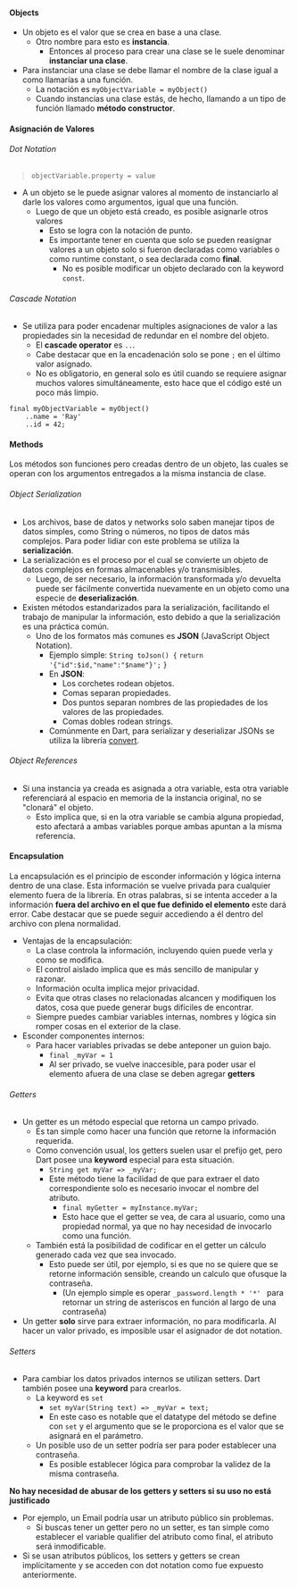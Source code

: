
#### Objects
- Un objeto es el valor que se crea en base a una clase.
	- Otro nombre para esto es **instancia**.
		- Entonces al proceso para crear una clase se le suele denominar **instanciar una clase**.
- Para instanciar una clase se debe llamar el nombre de la clase igual a como llamarías a una función. 
	- La notación es  `myObjectVariable = myObject() `
	- Cuando instancias una clase estás, de hecho, llamando a un tipo de función llamado **método constructor**.
#### Asignación de Valores
###### Dot Notation
> `objectVariable.property = value`
- A un objeto se le puede asignar valores al momento de instanciarlo al darle los valores como argumentos, igual que una función.
	- Luego de que un objeto está creado, es posible asignarle otros valores
		- Esto se logra con la notación de punto.
		- Es importante tener en cuenta que solo se pueden reasignar valores a un objeto solo si fueron declaradas como variables o como runtime constant, o sea declarada como **final**. 
			- No es posible modificar un objeto declarado con la keyword ``const``. 
###### Cascade Notation
- Se utiliza para poder encadenar multiples asignaciones de valor a las propiedades sin la necesidad de redundar en el nombre del objeto.
	- El **cascade operator** es `..`.
	- Cabe destacar que en la encadenación solo se pone `;` en el último valor asignado.
	- No es obligatorio, en general solo es útil cuando se requiere asignar muchos valores simultáneamente, esto hace que el código esté un poco más limpio.
```
final myObjectVariable = myObject()
	..name = 'Ray'
	..id = 42;
```
#### Methods
Los métodos son funciones pero creadas dentro de un objeto, las cuales se operan con los argumentos entregados a la misma instancia de clase.
###### Object Serialization
- Los archivos, base de datos y networks solo saben manejar tipos de datos simples, como String o números, no tipos de datos más complejos. Para poder lidiar con este problema se utiliza la **serialización**. 
- La serialización es el proceso por el cual se convierte un objeto de datos complejos en formas almacenables y/o transmisibles. 
	- Luego, de ser necesario, la información transformada y/o devuelta puede ser fácilmente convertida nuevamente en un objeto como una especie de **deserialización**. 
- Existen métodos estandarizados para la serialización, facilitando el trabajo de manipular la información, esto debido a que la serialización es una práctica común. 
	- Uno de los formatos más comunes es **JSON** (JavaScript Object Notation).
		- Ejemplo simple:
			``String toJson() {``
				``return '{"id":$id,"name":"$name"}';`` 
				``}``
		- En **JSON**:
			- Los corchetes rodean objetos.
			- Comas separan propiedades.
			- Dos puntos separan nombres de las propiedades de los valores de las propiedades.
			- Comas dobles rodean strings.
		- Comúnmente en Dart, para serializar y deserializar JSONs se utiliza la librería [convert](Packages#Convert).


###### Object References
- Si una instancia ya creada es asignada a otra variable, esta otra variable referenciará al espacio en memoria de la instancia original, no se "clonará" el objeto. 
	- Esto implica que, si en la otra variable se cambia alguna propiedad, esto afectará a ambas variables porque ambas apuntan a la misma referencia.

#### Encapsulation
La encapsulación es el principio de esconder información y lógica interna dentro de una clase. Esta información se vuelve privada para cualquier elemento fuera de la librería. En otras palabras, si se intenta acceder a la información **fuera del archivo en el que fue definido el elemento** este dará error. Cabe destacar que se puede seguir accediendo a él dentro del archivo con plena normalidad.
- Ventajas de la encapsulación:
	- La clase controla la información, incluyendo quien puede verla y como se modifica.
	- El control aislado implica que es más sencillo de manipular y razonar.
	- Información oculta implica mejor privacidad.
	- Evita que otras clases no relacionadas alcancen y modifiquen los datos, cosa que puede generar bugs difíciles de encontrar.
	- Siempre puedes cambiar variables internas, nombres y lógica sin romper cosas en el exterior de la clase.
- Esconder componentes internos:
	- Para hacer variables privadas se debe anteponer un guion bajo.
		- `final _myVar = 1`
		- Al ser privado, se vuelve inaccesible, para poder usar el elemento afuera de una clase se deben agregar **getters**
###### Getters
- Un getter es un método especial que retorna un campo privado.
	- Es tan simple como hacer una función que retorne la información requerida.
	- Como convención usual, los getters suelen usar el prefijo get, pero Dart posee una **keyword** especial para esta situación. 
		- `String get myVar => _myVar;`
		- Este método tiene la facilidad de que para extraer el dato correspondiente solo es necesario invocar el nombre del atributo. 
			- `final myGetter = myInstance.myVar;`
			- Esto hace que el getter se vea, de cara al usuario, como una propiedad normal, ya que no hay necesidad de invocarlo como una función.  
	- También está la posibilidad de codificar en el getter un cálculo generado cada vez que sea invocado.
		- Esto puede ser útil, por ejemplo, si es que no se quiere que se retorne información sensible, creando un calculo que ofusque la contraseña. 
			- (Un ejemplo simple es operar  ``_password.length * '*' `` para retornar un string de asteriscos en función al largo de una contraseña)
- Un getter **solo** sirve para extraer información, no para modificarla. Al hacer un valor privado, es imposible usar el asignador de dot notation.
###### Setters
- Para cambiar los datos privados internos se utilizan setters. Dart también posee una **keyword** para crearlos. 
	- La keyword es `set`
		- `set myVar(String text) => _myVar = text;`
		- En este caso es notable que el datatype del método se define con `set` y el argumento que se le proporciona es el valor que se asignará en el parámetro.
	- Un posible uso de un setter podría ser para poder establecer una contraseña. 
		- Es posible establecer lógica para comprobar la validez de la misma contraseña.

**No hay necesidad de abusar de los getters y setters si su uso no está justificado**
- Por ejemplo, un Email podría usar un atributo público sin problemas. 
	- Si buscas tener un getter pero no un setter, es tan simple como establecer el variable qualifier del atributo como final, el atributo será inmodificable. 
- Si se usan atributos públicos, los setters y getters se crean implícitamente y se acceden con dot notation como fue expuesto anteriormente.
